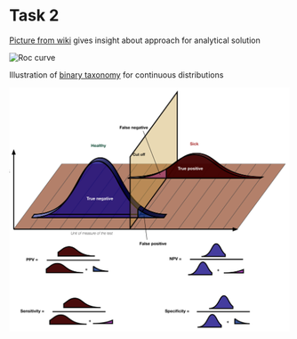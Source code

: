 # Task 2

[Picture from wiki](
https://upload.wikimedia.org/wikipedia/commons/thumb/4/4f/ROC_curves.svg/1024px-ROC_curves.svg.png) gives insight about approach for analytical solution

![Roc curve](static/ROC_curves.svgs)

Illustration of [binary taxonomy](https://upload.wikimedia.org/wikipedia/commons/thumb/1/17/PPV%2C_NPV%2C_Sensitivity_and_Specificity.svg/1024px-PPV%2C_NPV%2C_Sensitivity_and_Specificity.svg.png) for continuous distributions

![binary taxonomy](static/PPV,_NPV,_Sensitivity_and_Specificity.svg)